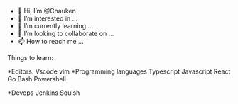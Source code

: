 - 👋 Hi, I’m @Chauken
- 👀 I’m interested in ...
- 🌱 I’m currently learning ...
- 💞️ I’m looking to collaborate on ...
- 📫 How to reach me ...

<!---
Chauken/Chauken is a ✨ special ✨ repository because its `README.md` (this file) appears on your GitHub profile.
You can click the Preview link to take a look at your changes.
--->Things to learn:
*Editors:
  Vscode
  vim
*Programming languages
  Typescript
  Javascript
  React
  Go
  Bash
  Powershell
  
 
  
*Devops
  Jenkins
  Squish

  
